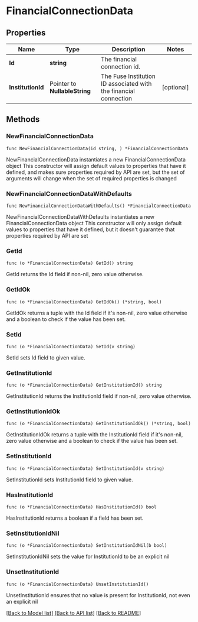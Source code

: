 # FinancialConnectionData

## Properties

Name | Type | Description | Notes
------------ | ------------- | ------------- | -------------
**Id** | **string** | The financial connection id. | 
**InstitutionId** | Pointer to **NullableString** | The Fuse Institution ID associated with the financial connection | [optional] 

## Methods

### NewFinancialConnectionData

`func NewFinancialConnectionData(id string, ) *FinancialConnectionData`

NewFinancialConnectionData instantiates a new FinancialConnectionData object
This constructor will assign default values to properties that have it defined,
and makes sure properties required by API are set, but the set of arguments
will change when the set of required properties is changed

### NewFinancialConnectionDataWithDefaults

`func NewFinancialConnectionDataWithDefaults() *FinancialConnectionData`

NewFinancialConnectionDataWithDefaults instantiates a new FinancialConnectionData object
This constructor will only assign default values to properties that have it defined,
but it doesn't guarantee that properties required by API are set

### GetId

`func (o *FinancialConnectionData) GetId() string`

GetId returns the Id field if non-nil, zero value otherwise.

### GetIdOk

`func (o *FinancialConnectionData) GetIdOk() (*string, bool)`

GetIdOk returns a tuple with the Id field if it's non-nil, zero value otherwise
and a boolean to check if the value has been set.

### SetId

`func (o *FinancialConnectionData) SetId(v string)`

SetId sets Id field to given value.


### GetInstitutionId

`func (o *FinancialConnectionData) GetInstitutionId() string`

GetInstitutionId returns the InstitutionId field if non-nil, zero value otherwise.

### GetInstitutionIdOk

`func (o *FinancialConnectionData) GetInstitutionIdOk() (*string, bool)`

GetInstitutionIdOk returns a tuple with the InstitutionId field if it's non-nil, zero value otherwise
and a boolean to check if the value has been set.

### SetInstitutionId

`func (o *FinancialConnectionData) SetInstitutionId(v string)`

SetInstitutionId sets InstitutionId field to given value.

### HasInstitutionId

`func (o *FinancialConnectionData) HasInstitutionId() bool`

HasInstitutionId returns a boolean if a field has been set.

### SetInstitutionIdNil

`func (o *FinancialConnectionData) SetInstitutionIdNil(b bool)`

 SetInstitutionIdNil sets the value for InstitutionId to be an explicit nil

### UnsetInstitutionId
`func (o *FinancialConnectionData) UnsetInstitutionId()`

UnsetInstitutionId ensures that no value is present for InstitutionId, not even an explicit nil

[[Back to Model list]](../README.md#documentation-for-models) [[Back to API list]](../README.md#documentation-for-api-endpoints) [[Back to README]](../README.md)


